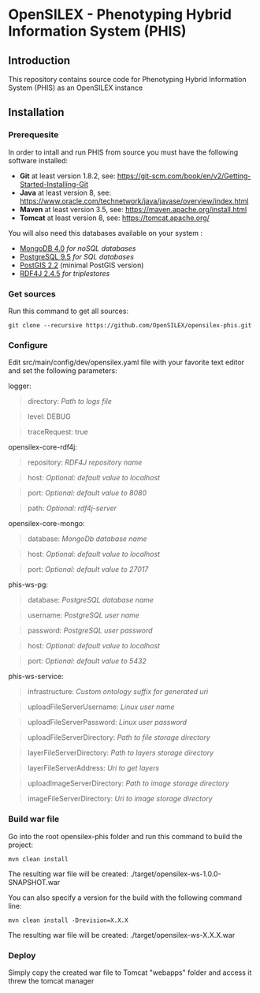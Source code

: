# OpenSILEX - Phenotyping Hybrid Information System (PHIS)

## Introduction

This repository contains source code for Phenotyping Hybrid Information System (PHIS) as an OpenSILEX instance

## Installation

### Prerequesite

In order to intall and run PHIS from source you must have the following software installed:

- **Git** at least version 1.8.2, see: <https://git-scm.com/book/en/v2/Getting-Started-Installing-Git>
- **Java** at least version 8, see: <https://www.oracle.com/technetwork/java/javase/overview/index.html>
- **Maven** at least version 3.5, see: <https://maven.apache.org/install.html>
- **Tomcat** at least version 8, see: <https://tomcat.apache.org/>

You will also need this databases available on your system :

- [MongoDB 4.0](https://docs.mongodb.com/manual/administration/install-on-linux/) *for noSQL databases*
- [PostgreSQL 9.5](https://www.postgresql.org/docs/9.5/release-9-5.html) *for SQL databases*
- [PostGIS 2.2](https://postgis.net/docs/postgis_installation.html#install_short_version) (minimal PostGIS version)
- [RDF4J 2.4.5](http://rdf4j.org/download/) *for triplestores*

### Get sources

Run this command to get all sources:

```
git clone --recursive https://github.com/OpenSILEX/opensilex-phis.git
```

### Configure

Edit src/main/config/dev/opensilex.yaml file with your favorite text editor and set the following parameters:


logger:
>    directory: *Path to logs file*

>    level: DEBUG

>    traceRequest: true

opensilex-core-rdf4j:
>    repository: *RDF4J repository name*

>    host: *Optional: default value to localhost*

>    port: *Optional: default value to 8080*

>    path: *Optional: rdf4j-server*

opensilex-core-mongo:
>    database: *MongoDb database name*

>    host: *Optional: default value to localhost*

>    port: *Optional: default value to 27017*  

phis-ws-pg:
>    database: *PostgreSQL database name*

>    username: *PostgreSQL user name*

>    password: *PostgreSQL user password*

>    host: *Optional: default value to localhost*

>    port: *Optional: default value to 5432*

phis-ws-service:
>    infrastructure: *Custom ontology suffix for generated uri*

>    uploadFileServerUsername: *Linux user name*

>    uploadFileServerPassword: *Linux user password*

>    uploadFileServerDirectory: *Path to file storage directory*

>    layerFileServerDirectory: *Path to layers storage directory*

>    layerFileServerAddress: *Uri to get layers*

>    uploadImageServerDirectory: *Path to image storage directory*

>    imageFileServerDirectory: *Uri to image storage directory*

### Build war file

Go into the root opensilex-phis folder and run this command to build the project:

```
mvn clean install
```

The resulting war file will be created: ./target/opensilex-ws-1.0.0-SNAPSHOT.war

You can also specify a version for the build with the following command line:

```
mvn clean install -Drevision=X.X.X
```

The resulting war file will be created: ./target/opensilex-ws-X.X.X.war


### Deploy

Simply copy the created war file to Tomcat "webapps" folder and access it threw the tomcat manager
